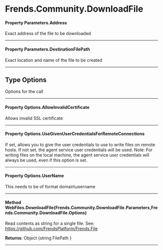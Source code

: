 # Frends.Community.DownloadFile #

#### Property Parameters.Address

 Exact address of the file to be downloaded 



---
#### Property Parameters.DestinationFilePath

 Exact location and name of the file to be created 



---
## Type Options

 Options for the call 



---
#### Property Options.AllowInvalidCertificate

 Allows invalid SSL certificate 



---
#### Property Options.UseGivenUserCredentialsForRemoteConnections

 If set, allows you to give the user credentials to use to write files on remote hosts. If not set, the agent service user credentials will be used. Note: For writing files on the local machine, the agent service user credentials will always be used, even if this option is set. 



---
#### Property Options.UserName

 This needs to be of format domain\username 



---
#### Method WebFiles.DownloadFile(Frends.Community.DownloadFile.Parameters,Frends.Community.DownloadFile.Options)

 Read contents as string for a single file. See: https://github.com/FrendsPlatform/Frends.File 

**Returns**: Object {string FilePath } 



---


